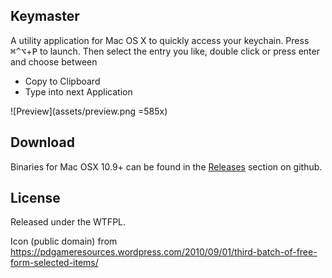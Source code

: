 Keymaster
---

A utility application for Mac OS X to quickly access your keychain. 
Press <kbd>⌘</kbd><kbd>^</kbd><kbd>⌥</kbd>+<kbd>P</kbd> to launch. 
Then select the entry you like, double click or press enter and choose between

* Copy to Clipboard
* Type into next Application


![Preview](assets/preview.png =585x)

Download 
---
Binaries for Mac OSX 10.9+ can be found in the [Releases](https://github.com/kritzikratzi/keymaster/releases) section on github. 


License
---

Released under the WTFPL. 

Icon (public domain) from 
https://pdgameresources.wordpress.com/2010/09/01/third-batch-of-free-form-selected-items/
